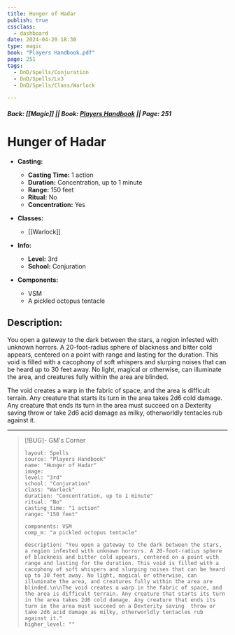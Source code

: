 ```yaml
---
title: Hunger of Hadar
publish: true
cssclass:
  - dashboard
date: 2024-04-20 18:30
type: magic
book: "Players Handbook.pdf"
page: 251
tags:
  - DnD/Spells/Conjuration
  - DnD/Spells/Lv3
  - DnD/Spells/Class/Warlock

---
```


##### Back: [[Magic]] || Book: [Players Handbook](https://drive.google.com/drive/folders/1O5bhpYizcIT5xxAoLOuzCRht_PVS7VSG?usp=sharing) || Page: 251

# Hunger of Hadar

- **Casting:**
    - **Casting Time:** 1 action
    - **Duration:** Concentration, up to 1 minute
    - **Range:** 150 feet
    - **Ritual:** No
    - **Concentration:** Yes
- **Classes:**
    - [[Warlock]]

- **Info:**
    - **Level:** 3rd
    - **School:** Conjuration
- **Components:**
    - VSM
    - A pickled octopus tentacle

## Description:
You open a gateway to the dark between the stars, a region infested with unknown horrors. A 20-foot-radius sphere of blackness and bitter cold appears, centered on a point with range and lasting for the duration. This void is filled with a cacophony of soft whispers and slurping noises that can be heard up to 30 feet away. No light, magical or otherwise, can illuminate the area, and creatures fully within the area are blinded.

The void creates a warp in the fabric of space, and the area is difficult terrain. Any creature that starts its turn in the area takes 2d6 cold damage. Any creature that ends its turn in the area must succeed on a Dexterity saving  throw or take 2d6 acid damage as milky, otherworldly tentacles rub against it.



---

> [!BUG]- GM's Corner
>
> ```statblock
> layout: Spells
> source: "Players Handbook"
> name: "Hunger of Hadar"
> image: 
> level: "3rd"
> school: "Conjuration"
> class: "Warlock"
> duration: "Concentration, up to 1 minute"
> ritual: "No"
> casting_time: "1 action"
> range: "150 feet"
>
> components: VSM
> comp_m: "a pickled octopus tentacle"
>
> description: "You open a gateway to the dark between the stars, a region infested with unknown horrors. A 20-foot-radius sphere of blackness and bitter cold appears, centered on a point with range and lasting for the duration. This void is filled with a cacophony of soft whispers and slurping noises that can be heard up to 30 feet away. No light, magical or otherwise, can illuminate the area, and creatures fully within the area are blinded.\n\nThe void creates a warp in the fabric of space, and the area is difficult terrain. Any creature that starts its turn in the area takes 2d6 cold damage. Any creature that ends its turn in the area must succeed on a Dexterity saving  throw or take 2d6 acid damage as milky, otherworldly tentacles rub against it."
> higher_level: ""
> ```
